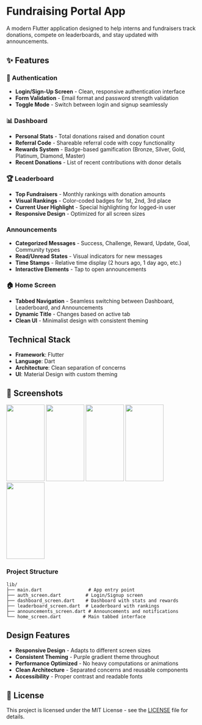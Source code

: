 #  Fundraising Portal App

A modern Flutter application designed to help interns and fundraisers track donations, compete on leaderboards, and stay updated with announcements.

## ✨ Features

### 🔐 Authentication
- **Login/Sign-Up Screen** - Clean, responsive authentication interface
- **Form Validation** - Email format and password strength validation
- **Toggle Mode** - Switch between login and signup seamlessly

### 📊 Dashboard
- **Personal Stats** - Total donations raised and donation count
- **Referral Code** - Shareable referral code with copy functionality
- **Rewards System** - Badge-based gamification (Bronze, Silver, Gold, Platinum, Diamond, Master)
- **Recent Donations** - List of recent contributions with donor details

### 🏆 Leaderboard
- **Top Fundraisers** - Monthly rankings with donation amounts
- **Visual Rankings** - Color-coded badges for 1st, 2nd, 3rd place
- **Current User Highlight** - Special highlighting for logged-in user
- **Responsive Design** - Optimized for all screen sizes

###  Announcements
- **Categorized Messages** - Success, Challenge, Reward, Update, Goal, Community types
- **Read/Unread States** - Visual indicators for new messages
- **Time Stamps** - Relative time display (2 hours ago, 1 day ago, etc.)
- **Interactive Elements** - Tap to open announcements

### 🏠 Home Screen
- **Tabbed Navigation** - Seamless switching between Dashboard, Leaderboard, and Announcements
- **Dynamic Title** - Changes based on active tab
- **Clean UI** - Minimalist design with consistent theming

## ️ Technical Stack

- **Framework**: Flutter
- **Language**: Dart
- **Architecture**: Clean separation of concerns
- **UI**: Material Design with custom theming

## 📱 Screenshots

<img src="https://github.com/user-attachments/assets/6c74cd12-5037-42f3-adee-b97d11970508" height="200" width="100">
<img src="https://github.com/user-attachments/assets/8c21ddb4-d8ab-409b-af42-e4132515b326" height="200" width="100">
<img src="https://github.com/user-attachments/assets/68d2daf0-b542-4fb4-8ed7-470b6d52c372" height="200" width="100">
<img src="https://github.com/user-attachments/assets/0d76d886-6152-4c99-bd83-cf80051cae37" height="200" width="100">
<img src="https://github.com/user-attachments/assets/9c60a93a-d52b-490b-af95-c3ece24c0b62" height="200" width="100">



### Project Structure

```
lib/
├── main.dart                 # App entry point
├── auth_screen.dart         # Login/Signup screen
├── dashboard_screen.dart    # Dashboard with stats and rewards
├── leaderboard_screen.dart  # Leaderboard with rankings
├── announcements_screen.dart # Announcements and notifications
└── home_screen.dart        # Main tabbed interface
```

##  Design Features

- **Responsive Design** - Adapts to different screen sizes
- **Consistent Theming** - Purple gradient theme throughout
- **Performance Optimized** - No heavy computations or animations
- **Clean Architecture** - Separated concerns and reusable components
- **Accessibility** - Proper contrast and readable fonts


## 📄 License

This project is licensed under the MIT License - see the [LICENSE](LICENSE) file for details.

